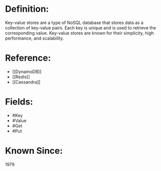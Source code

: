 

# Definition:
Key-value stores are a type of NoSQL database that stores data as a collection of key-value pairs. Each key is unique and is used to retrieve the corresponding value. Key-value stores are known for their simplicity, high performance, and scalability.

# Reference:
- [[DynamoDB]]
- [[Redis]]
- [[Cassandra]]

# Fields: 
- #Key
- #Value
- #Get
- #Put

# Known Since:
1979


